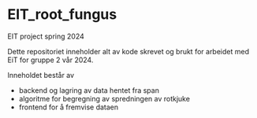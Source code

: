 # EIT_root_fungus
EIT project spring 2024

Dette repositoriet inneholder alt av kode skrevet og brukt for arbeidet med EiT for gruppe 2 vår 2024.

Inneholdet består av
- backend og lagring av data hentet fra span
- algoritme for begregning av spredningen av rotkjuke
- frontend for å fremvise dataen

